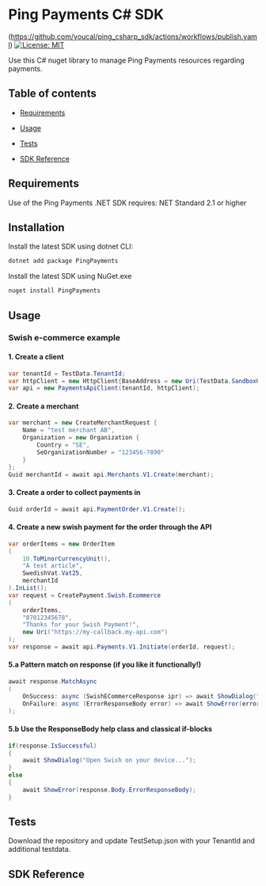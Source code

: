 
# Ping Payments C# SDK

(https://github.com/youcal/ping_csharp_sdk/actions/workflows/publish.yaml) [![License: MIT](https://img.shields.io/badge/License-MIT-yellow.svg)](https://opensource.org/licenses/MIT)

Use this C# nuget library to manage Ping Payments resources regarding payments.

## Table of contents

* [Requirements](#requirements)

* [Usage](#usage)

* [Tests](#tests)

* [SDK Reference](#sdk-reference)


## Requirements

Use of the Ping Payments .NET SDK requires:
NET Standard 2.1 or higher

## Installation

Install the latest SDK using dotnet CLI:

```sh
dotnet add package PingPayments
```

Install the latest SDK using NuGet.exe

```sh
nuget install PingPayments
```

## Usage



### Swish e-commerce example

#### 1. Create a client
```c#
var tenantId = TestData.TenantId;
var httpClient = new HttpClient{BaseAddress = new Uri(TestData.SandboxUri)};
var api = new PaymentsApiClient(tenantId, httpClient);
```

#### 2. Create a merchant 
```c#
var merchant = new CreateMerchantRequest {
    Name = "test merchant AB",
    Organization = new Organization {
        Country = "SE",
        SeOrganizationNumber = "123456-7890"
    }
};
Guid merchantId = await api.Merchants.V1.Create(merchant);
```

#### 3. Create a order to collect payments in
```c#
Guid orderId = await api.PaymentOrder.V1.Create();
```

#### 4. Create a new swish payment for the order through the API
```c#
var orderItems = new OrderItem
(
    10.ToMinorCurrencyUnit(), 
    "A test article", 
    SwedishVat.Vat25, 
    merchantId
).InList();
var request = CreatePayment.Swish.Ecommerce
(
    orderItems,
    "07012345678",
    "Thanks for your Swish Payment!",
    new Uri("https://my-callback.my-api.com")
);
var response = await api.Payments.V1.Initiate(orderId, request);
```

#### 5.a Pattern match on response (if you like it functionally!)
```c#
await response.MatchAsync
(
    OnSuccess: async (SwishECommerceResponse ipr) => await ShowDialog("Open Swish on your device..."),
    OnFailure: async (ErrorResponseBody error) => await ShowError(error)
);
```

#### 5.b Use the ResponseBody help class and classical if-blocks
```c#
if(response.IsSuccessful)
{
    await ShowDialog("Open Swish on your device...");
} 
else
{
    await ShowError(response.Body.ErrorResponseBody);
}
```


## Tests

Download the repository and update TestSetup.json with your TenantId and additional testdata.


## SDK Reference

[//]: #  "Link anchor definitions"

[Payments API]: doc/payments_api.md

[Merchant]: doc/api_resources/payments_api/merchant.md

[Payment Orders]: doc/api_resources/payments_api/payment_order.md

[Payment]: doc/api_resources/payments_api/payment.md

